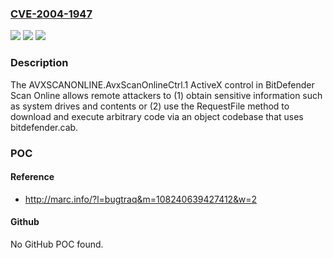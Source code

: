 ### [CVE-2004-1947](https://cve.mitre.org/cgi-bin/cvename.cgi?name=CVE-2004-1947)
![](https://img.shields.io/static/v1?label=Product&message=n%2Fa&color=blue)
![](https://img.shields.io/static/v1?label=Version&message=n%2Fa&color=blue)
![](https://img.shields.io/static/v1?label=Vulnerability&message=n%2Fa&color=brighgreen)

### Description

The AVXSCANONLINE.AvxScanOnlineCtrl.1 ActiveX control in BitDefender Scan Online allows remote attackers to (1) obtain sensitive information such as system drives and contents or (2) use the RequestFile method to download and execute arbitrary code via an object codebase that uses bitdefender.cab.

### POC

#### Reference
- http://marc.info/?l=bugtraq&m=108240639427412&w=2

#### Github
No GitHub POC found.

